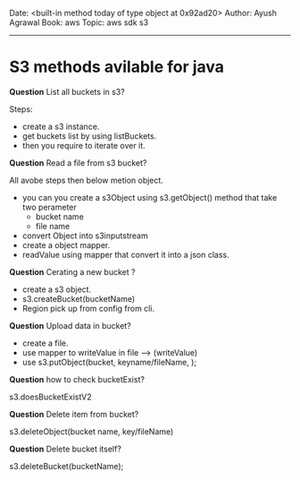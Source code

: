 Date: <built-in method today of type object at 0x92ad20>
Author: Ayush Agrawal
Book: aws
Topic: aws sdk s3   


---

# __S3 methods avilable for java__   

__Question__  List all buckets in s3?   

Steps:  

* create a s3 instance.  
* get buckets list by using listBuckets.  
* then you require to iterate over it.  

__Question__ Read a file from s3 bucket?  

All avobe steps then below metion object.  

* you can you create a s3Object using s3.getObject()  method that take two perameter   
	* bucket name   
	* file name  
* convert Object into s3inputstream  
* create a object mapper.  
* readValue using mapper that convert it into a json class.  

__Question__ Cerating a new bucket ?  

* create a s3 object.  
* s3.createBucket(bucketName)   
* Region pick up from config from cli.  

__Question__ Upload data in bucket?  

* create a file.  
* use mapper to writeValue in file --> (writeValue)  
* use s3.putObject(bucket, keyname/fileName, <JAVA FILE>);   

__Question__ how to check bucketExist?  

s3.doesBucketExistV2  

__Question__ Delete item from bucket?

s3.deleteObject(bucket name, key/fileName)  

__Question__ Delete bucket itself?   

s3.deleteBucket(bucketName);   


